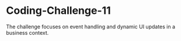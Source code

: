 # Coding-Challenge-11
The challenge focuses on event handling and dynamic UI updates in a business context.
